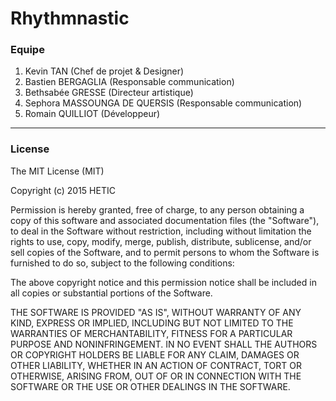 # Rhythmnastic

### Equipe
1. Kevin TAN (Chef de projet & Designer)
2. Bastien BERGAGLIA (Responsable communication)
3. Bethsabée GRESSE (Directeur artistique)
4. Sephora MASSOUNGA DE QUERSIS (Responsable communication)
5. Romain QUILLIOT (Développeur)

------------------------------------

### License

The MIT License (MIT)

Copyright (c) 2015 HETIC

Permission is hereby granted, free of charge, to any person obtaining a copy
of this software and associated documentation files (the "Software"), to deal
in the Software without restriction, including without limitation the rights
to use, copy, modify, merge, publish, distribute, sublicense, and/or sell
copies of the Software, and to permit persons to whom the Software is
furnished to do so, subject to the following conditions:

The above copyright notice and this permission notice shall be included in
all copies or substantial portions of the Software.

THE SOFTWARE IS PROVIDED "AS IS", WITHOUT WARRANTY OF ANY KIND, EXPRESS OR
IMPLIED, INCLUDING BUT NOT LIMITED TO THE WARRANTIES OF MERCHANTABILITY,
FITNESS FOR A PARTICULAR PURPOSE AND NONINFRINGEMENT. IN NO EVENT SHALL THE
AUTHORS OR COPYRIGHT HOLDERS BE LIABLE FOR ANY CLAIM, DAMAGES OR OTHER
LIABILITY, WHETHER IN AN ACTION OF CONTRACT, TORT OR OTHERWISE, ARISING FROM,
OUT OF OR IN CONNECTION WITH THE SOFTWARE OR THE USE OR OTHER DEALINGS IN
THE SOFTWARE.
